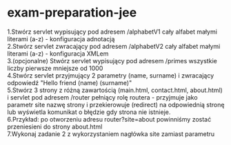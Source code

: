 # exam-preparation-jee
1.Stwórz servlet wypisujący pod adresem /alphabetV1 cały alfabet małymi literami (a-z) - konfiguracja adnotacją<br/>
2.Stwórz servlet zwracający pod adresem /alphabetV2 cały alfabet małymi literami (a-z) - konfiguracja XMLem<br/>
3.(opcjonalne) Stwórz servlet wypisujący pod adresem /primes wszystkie liczby pierwsze mniejsze od 1000<br/>
4.Stwórz servlet przyjmujący 2 parametry (name, surname) i zwracający odpowiedź "Hello friend (name) (surname)"<br/>
5.Stwórz 3 strony z różną zawartością (main.html, contact.html, about.html) i servlet pod adresem /router pełniący rolę routera - przyjmuje jako parametr site nazwę strony i przekierowuje (redirect) na odpowiednią stronę lub wyświetla komunikat o błędzie gdy strona nie istnieje.<br/>
6.Przykład: po otworzeniu adresu router?site=about powinniśmy zostać przeniesieni do strony about.html<br/>
7.Wykonaj zadanie 2 z wykorzystaniem nagłówka site zamiast parametru<br/>

